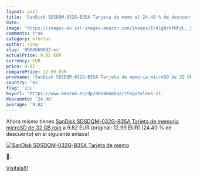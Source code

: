 ```yaml
---
layout: post
title: 'SanDisk SDSDQM-032G-B35A Tarjeta de memo al 24.40 % de descuento'
date: 
image: 'https://images-eu.ssl-images-amazon.com/images/I/41gQrXfNFyL._SL200_.jpg'
comments: true
category: ofertas
author: ring
slug: 'B004G606Q2-es'
actualPrice: 9.82 EUR
currency: EUR
price: 9.82
comparePrice: 12.99 EUR
prodname: 'SanDisk SDSDQM-032G-B35A Tarjeta de memoria microSD de 32 GB rojo'
country: 'es'
flag: '🇪🇸'
buyurl: 'https://www.amazon.es/dp/B004G606Q2/?tag=tolees-21'
descuento: '24.40'
average: '9.82'
---
```


Ahora mismo tienes [SanDisk SDSDQM-032G-B35A Tarjeta de memoria microSD de 32 GB rojo](https://www.amazon.es/dp/B004G606Q2/?tag=tolees-21) a 9.82 EUR (original: 12.99 EUR) (24.40 %  de descuento) en el siguiente enlace!

[![SanDisk SDSDQM-032G-B35A Tarjeta de memo](https://images-eu.ssl-images-amazon.com/images/I/41gQrXfNFyL._SL200_.jpg)](https://www.amazon.es/dp/B004G606Q2/?tag=tolees-21)

🔎:


[Visítala!!!](https://www.amazon.es/dp/B004G606Q2/?tag=tolees-21)
